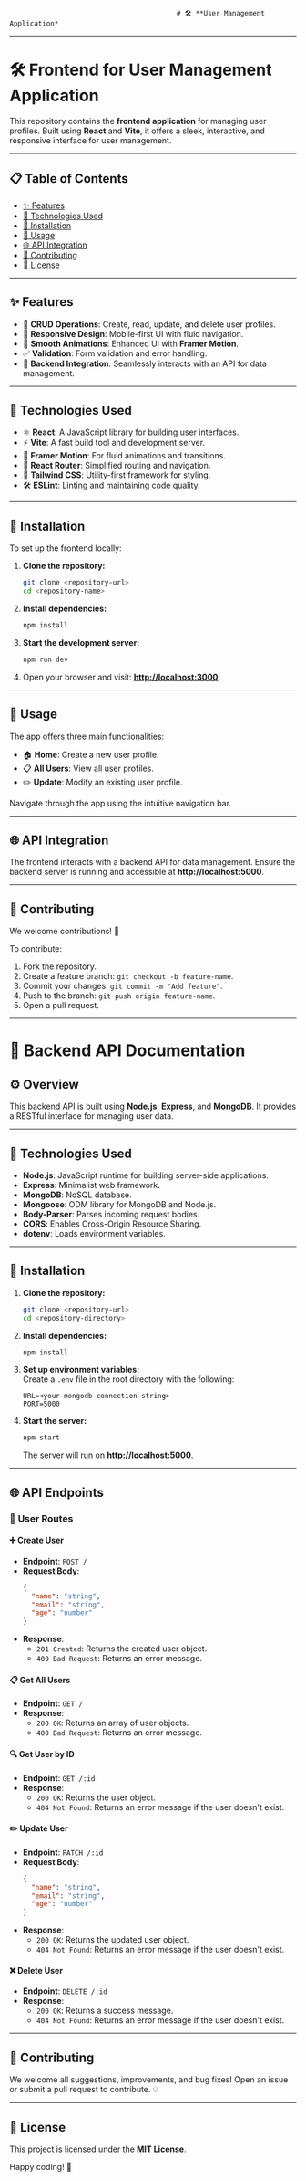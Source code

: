                                              # 🛠️ **User Management Application*
---

# 🛠️ **Frontend for User Management Application**  
This repository contains the **frontend application** for managing user profiles. Built using **React** and **Vite**, it offers a sleek, interactive, and responsive interface for user management.

---

## 📋 **Table of Contents**  
- [✨ Features](#-features)  
- [🔧 Technologies Used](#-technologies-used)  
- [🚀 Installation](#-installation)  
- [📖 Usage](#-usage)  
- [🌐 API Integration](#-api-integration)  
- [🤝 Contributing](#-contributing)  
- [📜 License](#-license)  

---

## ✨ **Features**  
- 📝 **CRUD Operations**: Create, read, update, and delete user profiles.  
- 📱 **Responsive Design**: Mobile-first UI with fluid navigation.  
- 🎨 **Smooth Animations**: Enhanced UI with **Framer Motion**.  
- ✅ **Validation**: Form validation and error handling.  
- 🔗 **Backend Integration**: Seamlessly interacts with an API for data management.  

---

## 🔧 **Technologies Used**  
- ⚛️ **React**: A JavaScript library for building user interfaces.  
- ⚡ **Vite**: A fast build tool and development server.  
- 🌈 **Framer Motion**: For fluid animations and transitions.  
- 🚦 **React Router**: Simplified routing and navigation.  
- 💎 **Tailwind CSS**: Utility-first framework for styling.  
- 🛠️ **ESLint**: Linting and maintaining code quality.  

---

## 🚀 **Installation**  
To set up the frontend locally:  

1. **Clone the repository:**  
   ```bash
   git clone <repository-url>
   cd <repository-name>
   ```  

2. **Install dependencies:**  
   ```bash
   npm install
   ```  

3. **Start the development server:**  
   ```bash
   npm run dev
   ```  

4. Open your browser and visit: **[http://localhost:3000](http://localhost:3000)**.

---

## 📖 **Usage**  
The app offers three main functionalities:  

- 🏠 **Home**: Create a new user profile.  
- 📋 **All Users**: View all user profiles.  
- ✏️ **Update**: Modify an existing user profile.  

Navigate through the app using the intuitive navigation bar.

---

## 🌐 **API Integration**  
The frontend interacts with a backend API for data management. Ensure the backend server is running and accessible at **http://localhost:5000**.  

---

## 🤝 **Contributing**  
We welcome contributions! 🎉  

To contribute:  
1. Fork the repository.  
2. Create a feature branch: `git checkout -b feature-name`.  
3. Commit your changes: `git commit -m "Add feature"`.  
4. Push to the branch: `git push origin feature-name`.  
5. Open a pull request.  

---

# 🌟 **Backend API Documentation**  

## ⚙️ **Overview**  
This backend API is built using **Node.js**, **Express**, and **MongoDB**. It provides a RESTful interface for managing user data.

---

## 🔧 **Technologies Used**  
- **Node.js**: JavaScript runtime for building server-side applications.  
- **Express**: Minimalist web framework.  
- **MongoDB**: NoSQL database.  
- **Mongoose**: ODM library for MongoDB and Node.js.  
- **Body-Parser**: Parses incoming request bodies.  
- **CORS**: Enables Cross-Origin Resource Sharing.  
- **dotenv**: Loads environment variables.  

---

## 🚀 **Installation**  
1. **Clone the repository:**  
   ```bash
   git clone <repository-url>
   cd <repository-directory>
   ```  

2. **Install dependencies:**  
   ```bash
   npm install
   ```  

3. **Set up environment variables:**  
   Create a `.env` file in the root directory with the following:  
   ```env
   URL=<your-mongodb-connection-string>
   PORT=5000
   ```  

4. **Start the server:**  
   ```bash
   npm start
   ```  
   The server will run on **http://localhost:5000**.

---

## 🌐 **API Endpoints**  

### 📝 **User Routes**  

#### ➕ Create User  
- **Endpoint**: `POST /`  
- **Request Body**:  
   ```json
   {
     "name": "string",
     "email": "string",
     "age": "number"
   }
   ```  
- **Response**:  
   - `201 Created`: Returns the created user object.  
   - `400 Bad Request`: Returns an error message.

#### 📋 Get All Users  
- **Endpoint**: `GET /`  
- **Response**:  
   - `200 OK`: Returns an array of user objects.  
   - `400 Bad Request`: Returns an error message.

#### 🔍 Get User by ID  
- **Endpoint**: `GET /:id`  
- **Response**:  
   - `200 OK`: Returns the user object.  
   - `404 Not Found`: Returns an error message if the user doesn't exist.

#### ✏️ Update User  
- **Endpoint**: `PATCH /:id`  
- **Request Body**:  
   ```json
   {
     "name": "string",
     "email": "string",
     "age": "number"
   }
   ```  
- **Response**:  
   - `200 OK`: Returns the updated user object.  
   - `404 Not Found`: Returns an error message if the user doesn't exist.

#### ❌ Delete User  
- **Endpoint**: `DELETE /:id`  
- **Response**:  
   - `200 OK`: Returns a success message.  
   - `404 Not Found`: Returns an error message if the user doesn't exist.

---

## 🤝 **Contributing**  
We welcome all suggestions, improvements, and bug fixes! Open an issue or submit a pull request to contribute. 💡  

---  

## 📜 **License**  
This project is licensed under the **MIT License**.  

Happy coding! 🚀
